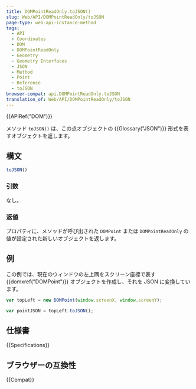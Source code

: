 ```yaml
---
title: DOMPointReadOnly.toJSON()
slug: Web/API/DOMPointReadOnly/toJSON
page-type: web-api-instance-method
tags:
  - API
  - Coordinates
  - DOM
  - DOMPointReadOnly
  - Geometry
  - Geometry Interfaces
  - JSON
  - Method
  - Point
  - Reference
  - toJSON
browser-compat: api.DOMPointReadOnly.toJSON
translation_of: Web/API/DOMPointReadOnly/toJSON
---
```

{{APIRef("DOM")}}

メソッド `toJSON()` は、この点オブジェクトの {{Glossary("JSON")}} 形式を表すオブジェクトを返します。

## 構文

```js
toJSON()
```

### 引数

なし。

### 返値

プロパティに、メソッドが呼び出された `DOMPoint` または `DOMPointReadOnly` の値が設定された新しいオブジェクトを返します。

## 例

この例では、現在のウィンドウの左上隅をスクリーン座標で表す {{domxref("DOMPoint")}} オブジェクトを作成し、それを JSON に変換しています。

```js
var topLeft = new DOMPoint(window.screenX, window.screenY);

var pointJSON = topLeft.toJSON();
```

## 仕様書

{{Specifications}}

## ブラウザーの互換性

{{Compat}}
